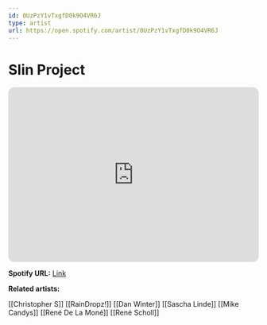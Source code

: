 ```yaml
---
id: 0UzPzY1vTxgfD0k9O4VR6J
type: artist
url: https://open.spotify.com/artist/0UzPzY1vTxgfD0k9O4VR6J
---
```

# Slin Project

<iframe style="border-radius:12px" src="https://open.spotify.com/embed/artist/0UzPzY1vTxgfD0k9O4VR6J" width="100%" height="352" frameBorder="0" allowfullscreen="" allow="autoplay; clipboard-write; encrypted-media; fullscreen; picture-in-picture" loading="lazy"></iframe>

**Spotify URL:** [Link](https://open.spotify.com/artist/0UzPzY1vTxgfD0k9O4VR6J)

**Related artists:**

[[Christopher S]]
[[RainDropz!]]
[[Dan Winter]]
[[Sascha Linde]]
[[Mike Candys]]
[[René De La Moné]]
[[René Scholl]]
